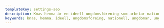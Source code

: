 ```yaml
---
templateKey: settings-seo
description: Knas hemma är en ideell ungdomsförening som arbetar nationellt. Den främsta målgruppen för Knas hemma är ungdomar och unga vuxna i åldrarna ca 13-30 år, som antingen bor i eller har bott i familjehem, HVB-hem, eller annat boende för samhällsplacerade barn eller unga.
keywords: knas, hemma, ideell, ungdomsföreing, nationell, ungdomar, ungdom, unga vuxna, familjehem, HVB-hem
---
```


